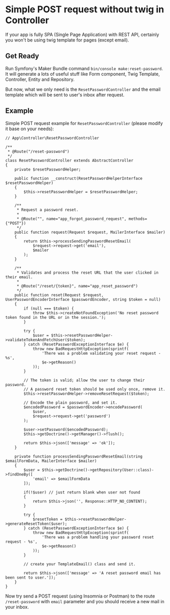 # Simple POST request without twig in Controller

If your app is fully SPA (Single Page Application) with REST API, certainly you won't be using twig template for pages (except email).

## Get Ready

Run Symfony's Maker Bundle command `bin/console make:reset-password`. It will generate a lots of useful stuff like Form component, Twig Template, Controller, Entity and Repository.

But now, what we only need is the `ResetPasswordController` and the email template which will be sent to user's inbox after request.

## Example

Simple POST request example for `ResetPasswordController` (please modify it base on your needs):
```
// App\Controller\ResetPasswordController

/**
 * @Route("/reset-password")
 */
class ResetPasswordController extends AbstractController
{
    private $resetPasswordHelper;

    public function __construct(ResetPasswordHelperInterface $resetPasswordHelper)
    {
        $this->resetPasswordHelper = $resetPasswordHelper;
    }

    /**
     * Request a password reset.
     *
     * @Route("", name="app_forgot_password_request", methods={"POST"})
     */
    public function request(Request $request, MailerInterface $mailer)
    {
        return $this->processSendingPasswordResetEmail(
            $request->request->get('email'),
            $mailer
        );
    }

    /**
     * Validates and process the reset URL that the user clicked in their email.
     *
     * @Route("/reset/{token}", name="app_reset_password")
     */
    public function reset(Request $request, UserPasswordEncoderInterface $passwordEncoder, string $token = null)
    {
        if (null === $token) {
            throw $this->createNotFoundException('No reset password token found in the URL or in the session.');
        }

        try {
            $user = $this->resetPasswordHelper->validateTokenAndFetchUser($token);
        } catch (ResetPasswordExceptionInterface $e) {
            throw new BadRequestHttpException(sprintf(
                'There was a problem validating your reset request - %s',
                $e->getReason()
            ));
        }

        // The token is valid; allow the user to change their password.
        // A password reset token should be used only once, remove it.
        $this->resetPasswordHelper->removeResetRequest($token);

        // Encode the plain password, and set it.
        $encodedPassword = $passwordEncoder->encodePassword(
            $user,
            $request->request->get('password')
        );

        $user->setPassword($encodedPassword);
        $this->getDoctrine()->getManager()->flush();

        return $this->json(['message' => 'ok']);
    }

    private function processSendingPasswordResetEmail(string $emailFormData, MailerInterface $mailer)
    {
        $user = $this->getDoctrine()->getRepository(User::class)->findOneBy([
            'email' => $emailFormData
        ]);

        if(!$user) // just return blank when user not found
        {
            return $this->json('', Response::HTTP_NO_CONTENT);
        }

        try {
            $resetToken = $this->resetPasswordHelper->generateResetToken($user);
        } catch (ResetPasswordExceptionInterface $e) {
            throw new BadRequestHttpException(sprintf(
                'There was a problem handling your password reset request - %s',
                $e->getReason()
            ));
        }

        // create your TemplateEmail() class and send it.

        return $this->json(['message' => 'A reset password email has been sent to user.']);
    }
}
```



Now try send a POST request (using Insomnia or Postman) to the route `/reset-password` with `email` parameter and you should receive a new mail in your inbox.



